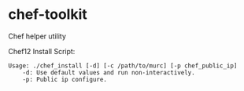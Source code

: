# chef-toolkit
Chef helper utility 


Chef12  Install Script:
```
Usage: ./chef_install [-d] [-c /path/to/murc] [-p chef_public_ip]
    -d: Use default values and run non-interactively.
    -p: Public ip configure.
```




